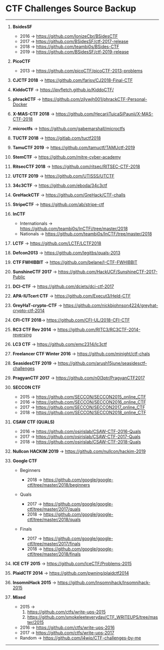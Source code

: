 # CTF Challenges Source Backup

***


1. **BsidesSF**
	* 2016 -> https://github.com/IonizeCbr/BSidesCTF
	* 2017 -> https://github.com/BSidesSF/ctf-2017-release
	* 2018 -> https://github.com/teambi0s/BSides-CTF
   	* 2019 -> https://github.com/BSidesSF/ctf-2019-release

2. **PicoCTF**
	* 2013 -> https://github.com/picoCTF/picoCTF-2013-problems

3. **CJCTF 2018** -> https://github.com/farisv/CJ2018-Final-CTF

4. **KiddoCTF** -> https://ipvfletch.github.io/KiddoCTF/

5. **phrackCTF** -> https://github.com/zjlywjh001/phrackCTF-Personal-Docker

6. **X-MAS-CTF 2018** -> https://github.com/HecariiTuicaSiPaunii/X-MAS-CTF-2018

7. **microctfs** -> https://github.com/gabemarshall/microctfs

8. **TUCTF 2018** -> https://gitlab.com/tuctf2018

9. **TamuCTF 2019** -> https://github.com/tamuctf/TAMUctf-2019

10. **StemCTF** -> https://github.com/mitre-cyber-academy

11. **RitsecCTF 2018** -> https://github.com/ritsec/RITSEC-CTF-2018

12. **UTCTF 2019** -> https://github.com/UTISSS/UTCTF

13. **34c3CTF** -> https://github.com/eboda/34c3ctf

14. **GreHackCTF** -> https://github.com/GreHack/CTF-challs

15. **StripeCTF** -> https://github.com/ab/stripe-ctf

16. **InCTF**  
	* Internationals -> https://github.com/teambi0s/InCTFi/tree/master/2018
	* Nationals -> https://github.com/teambi0s/InCTF/tree/master/2018

17. **LCTF** -> https://github.com/LCTF/LCTF2018

18. **Defcon2013** -> https://github.com/legitbs/quals-2013

19. **CTF FWHIBBIT** -> https://github.com/belane/I-CTF-FWHIBBIT

20. **SunshineCTF 2017** -> https://github.com/HackUCF/SunshineCTF-2017-Public

21. **DCI-CTF** -> https://github.com/dciets/dci-ctf-2017

22. **APA-IUTcert CTF** -> https://github.com/Execut3/Held-CTF

23. **GreyHaT-crypto-CTF** -> https://github.com/nickbjohnson4224/greyhat-crypto-ctf-2014

24. **CFI-CTF 2018**-> https://github.com/CFI-UL/2018-CFI-CTF

25. **RC3 CTF Rev 2014** -> https://github.com/RITC3/RC3CTF-2014-reversing

26. **LC3 CTF** -> https://github.com/emc2314/lc3ctf

27. **Freelancer CTF Winter 2016** -> https://github.com/minight/ctf-chals

28. **SeasidesCTF 2019** -> https://github.com/arush15june/seasidesctf-challenges

29. **PragyanCTF 2017** -> https://github.com/n0l3ptr/PragyanCTF2017

30. **SECCON CTF**
	* 2015 -> https://github.com/SECCON/SECCON2015_online_CTF
	* 2016 -> https://github.com/SECCON/SECCON2016_online_CTF
	* 2017 -> https://github.com/SECCON/SECCON2017_online_CTF
	* 2018 -> https://github.com/SECCON/SECCON2018_online_CTF

31. **CSAW CTF (QUALS)**
	* 2016 -> https://github.com/osirislab/CSAW-CTF-2016-Quals
	* 2017 -> https://github.com/osirislab/CSAW-CTF-2017-Quals
	* 2018 -> https://github.com/osirislab/CSAW-CTF-2018-Quals

32. **Nullcon HACKIM 2019** -> https://github.com/nullcon/hackim-2019

33. **Google CTF** 
	* Beginners 
		* 2018 -> https://github.com/google/google-ctf/tree/master/2018/beginners
	
	* Quals 
		* 2017 -> https://github.com/google/google-ctf/tree/master/2017/quals
		* 2018 -> https://github.com/google/google-ctf/tree/master/2018/quals
	
	* Finals
		* 2017 -> https://github.com/google/google-ctf/tree/master/2017/finals
		* 2018 -> https://github.com/google/google-ctf/tree/master/2018/finals

34. **ICE CTF 2015** -> https://github.com/IceCTF/Problems-2015
35. **PlaidCTF 2014** -> https://github.com/pwning/plaidctf2014
36. **InsomniHack 2015** -> https://github.com/Insomnihack/Insomnihack-2015

		

35. **Mixed**    
	* 2015 -> 
		1. https://github.com/ctfs/write-ups-2015    
		2. https://github.com/smokeleeteveryday/CTF_WRITEUPS/tree/master/2015   
	* 2016 -> https://github.com/ctfs/write-ups-2016  
	* 2017 -> https://github.com/ctfs/write-ups-2017  
	* Random -> https://github.com/l4wio/CTF-challenges-by-me   

***
